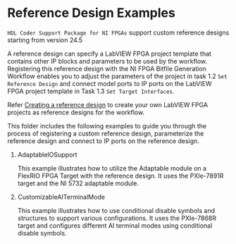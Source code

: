 # Reference Design Examples

`HDL Coder Support Package for NI FPGAs` support custom reference designs starting from version 24.5

A reference design can specify a LabVIEW FPGA project template that contains other IP blocks and parameters to be used by the workflow.
Registering this reference design with the NI FPGA Bitfile Generation Workflow enables you to adjust the parameters of the project in task 1.2 `Set Reference Design` and connect model ports to IP ports on the LabVIEW FPGA project template in Task 1.3 `Set Target Interfaces`.

Refer [Creating a reference design](https://www.ni.com/docs/en-US/bundle/ip-to-fpga-conversion-utility/page/creating-reference-designs.html) to create your own LabVIEW FPGA projects as reference designs for the workflow.

This folder includes the following examples to guide you through the process of registering a custom reference design, parameterize the reference design and connect to IP ports on the reference design.

1. AdaptableIOSupport

   This example illustrates how to utilize the Adaptable module on a FlexRIO FPGA Target with the reference design. It uses the PXIe-7891R target and the NI 5732 adaptable module.

2. CustomizableAITerminalMode

   This example illustrates how to use conditional disable symbols and structures to support various configurations. It uses the PXIe-7868R target and configures different AI terminal modes using conditional disable symbols.
